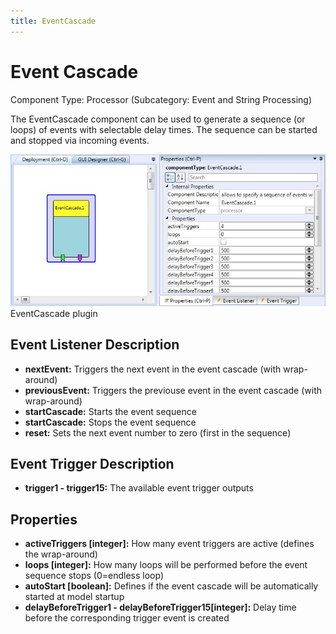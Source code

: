 ```yaml
---
title: EventCascade
---
```


# Event Cascade

Component Type: Processor (Subcategory: Event and String Processing)

The EventCascade component can be used to generate a sequence (or loops) of events with selectable delay times. The sequence can be started and stopped via incoming events.

![Screenshot: EventCascade plugin](./img/EventCascade.jpg "Screenshot: EventCascade plugin")  
EventCascade plugin

## Event Listener Description

- **nextEvent:** Triggers the next event in the event cascade (with wrap-around)
- **previousEvent:** Triggers the previouse event in the event cascade (with wrap-around)
- **startCascade:** Starts the event sequence
- **startCascade:** Stops the event sequence
- **reset:** Sets the next event number to zero (first in the sequence)

## Event Trigger Description

- **trigger1 - trigger15:** The available event trigger outputs

## Properties

- **activeTriggers \[integer\]:** How many event triggers are active (defines the wrap-around)
- **loops \[integer\]:** How many loops will be performed before the event sequence stops (0=endless loop)
- **autoStart \[boolean\]:** Defines if the event cascade will be automatically started at model startup
- **delayBeforeTrigger1 - delayBeforeTrigger15\[integer\]:** Delay time before the corresponding trigger event is created
